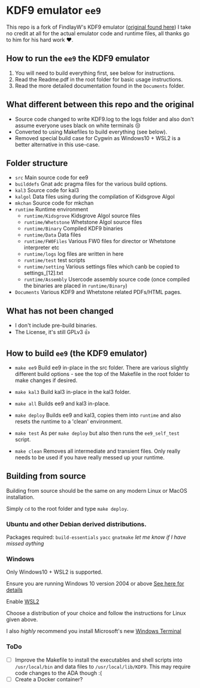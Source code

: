 # KDF9 emulator `ee9`
This repo is a fork of FindlayW's KDF9 emulator ([original found here](http://www.findlayw.plus.com/KDF9/emulation/emulator.html)) I take no credit at all for the actual emulator code and runtime files, all thanks go to him for his hard work :heart:.

## How to run the `ee9` the KDF9 emulator
1. You will need to build everything first, see below for instructions.
2. Read the Readme.pdf in the root folder for basic usage instructions.
3. Read the more detailed documentation found in the `Documents` folder.

## What different between this repo and the original
- Source code changed to write KDF9.log to the logs folder and also don't assume everyone uses black on white terminals :unamused:
- Converted to using Makefiles to build everything (see below).
- Removed special build case for Cygwin as Windows10 + WSL2 is a better alternative in this use-case.


## Folder structure
- `src` Main source code for ee9
- `builddefs` Gnat adc pragma files for the various build options.
- `kal3` Source code for kal3
- `kalgol` Data files using during the compilation of Kidsgrove Algol
- `mkchan` Source code for mkchan
- `runtime` Runtime environment
    - `runtime/Kidsgrove` Kidsgrove Algol source files
    - `runtime/Whetstone` Whetstone Algol source files
    - `runtime/Binary` Compiled KDF9 binaries
    - `runtime/Data` Data files
    - `runtime/FW0Files` Various FW0 files for director or Whetstone interpreter etc
    - `runtime/logs` log files are written in here
    - `runtime/test` test scripts
    - `runtime/setting` Various settings files which canb be copied to settings_[12].txt
    - `runtime/Assembly` Usercode assembly source code (once compiled the binaries are placed in `runtime/Binary`)
- `Documents` Various KDF9 and Whetstone related PDFs/HTML pages.

## What has not been changed
- I don't include pre-build binaries.
- The License, it's still GPLv3 :thumbsup:

## How to build `ee9` (the KDF9 emulator)
- `make ee9`
    Build ee9 in-place in the src folder.
    There are various slightly different build options - see the top of the Makefile in the root folder to make changes if desired.

- `make kal3`
    Build kal3 in-place in the kal3 folder.

- `make all`
    Builds ee9 and kal3 in-place.

- `make deploy`
    Builds ee9 and kal3, copies them into `runtime` and also resets the runtime to a 'clean' environment.

- `make test`
    As per `make deploy` but also then runs the `ee9_self_test` script.

- `make clean`
    Removes all intermediate and transient files. Only really needs to be used if you have really messed up your runtime.

## Building from source
Building from source should be the same on any modern Linux or MacOS installation.

Simply `cd` to the root folder and type `make deploy`.

### Ubuntu and other Debian derived distributions.
Packages required:
    `build-essentials`
    `yacc`
    `gnatmake`
    *let me know if I have missed aything*

### Windows
Only Windows10 + WSL2 is supported.

Ensure you are running Windows 10 version 2004 or above [See here for details](https://docs.microsoft.com/en-us/windows/whats-new/whats-new-windows-10-version-2004)

Enable [WSL2](https://docs.microsoft.com/en-us/windows/wsl/install-win10)

Choose a distribution of your choice and follow the instructions for Linux given above.

I also *highly* recommend you install Microsoft's new [Windows Terminal](https://github.com/microsoft/terminal)

### ToDo
- [ ] Improve the Makefile to install the executables and shell scripts into `/usr/local/bin` and data files to `/usr/local/lib/KDF9`. This may require code changes to the ADA though :(
- [ ] Create a Docker container?